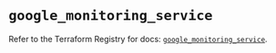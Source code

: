 # `google_monitoring_service`

Refer to the Terraform Registry for docs: [`google_monitoring_service`](https://registry.terraform.io/providers/hashicorp/google-beta/6.30.0/docs/resources/google_monitoring_service).
